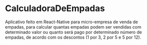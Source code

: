 # CalculadoraDeEmpadas
Aplicativo feito em React-Native para micro-empresa de venda de empadas, para calcular quantas empadas podem ser vendidas com determinado valor ou quanto será pago por determinado número de empadas, de acordo com os descontos (1 por 3, 2 por 5 e 5 por 12).
